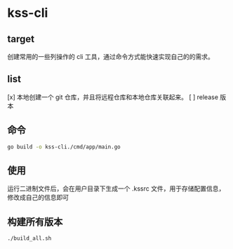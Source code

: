# kss-cli

## target

创建常用的一些列操作的 cli 工具，通过命令方式能快速实现自己的的需求。

## list

[x] 本地创建一个 git 仓库，并且将远程仓库和本地仓库关联起来。
[ ] release 版本

## 命令

``` bash
go build -o kss-cli./cmd/app/main.go
```

## 使用

运行二进制文件后，会在用户目录下生成一个 .kssrc 文件，用于存储配置信息，修改成自己的信息即可

## 构建所有版本

``` bash
./build_all.sh
```
